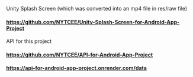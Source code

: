 Unity Splash Screen (which was converted into an mp4 file in res/raw file)
#### https://github.com/NYTCEE/Unity-Splash-Screen-for-Android-App-Project
API for this project
#### https://github.com/NYTCEE/API-for-Android-App-Project
#### https://api-for-android-app-project.onrender.com/data
